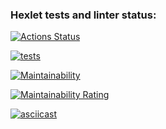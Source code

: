 ### Hexlet tests and linter status:
[![Actions Status](https://github.com/Neizzzy/php-project-48/actions/workflows/hexlet-check.yml/badge.svg)](https://github.com/Neizzzy/php-project-48/actions)

[![tests](https://github.com/Neizzzy/php-project-48/actions/workflows/tests.yml/badge.svg)](https://github.com/Neizzzy/php-project-48/actions/workflows/tests.yml)

[![Maintainability](https://qlty.sh/badges/95680660-105c-41fd-9957-8fbc70b6a947/maintainability.svg)](https://qlty.sh/gh/Neizzzy/projects/php-project-48)

[![Maintainability Rating](https://sonarcloud.io/api/project_badges/measure?project=Neizzzy_php-project-48&metric=sqale_rating)](https://sonarcloud.io/summary/new_code?id=Neizzzy_php-project-48)

[![asciicast](https://asciinema.org/a/nSKB5npMcn0xQmrEpdT0CpJb6.svg)](https://asciinema.org/a/nSKB5npMcn0xQmrEpdT0CpJb6)
